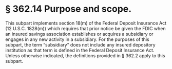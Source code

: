 # § 362.14   Purpose and scope.

This subpart implements section 18(m) of the Federal Deposit Insurance Act (12 U.S.C. 1828(m)) which requires that prior notice be given the FDIC when an insured savings association establishes or acquires a subsidiary or engages in any new activity in a subsidiary. For the purposes of this subpart, the term “subsidiary” does not include any insured depository institution as that term is defined in the Federal Deposit Insurance Act. Unless otherwise indicated, the definitions provided in § 362.2 apply to this subpart.




